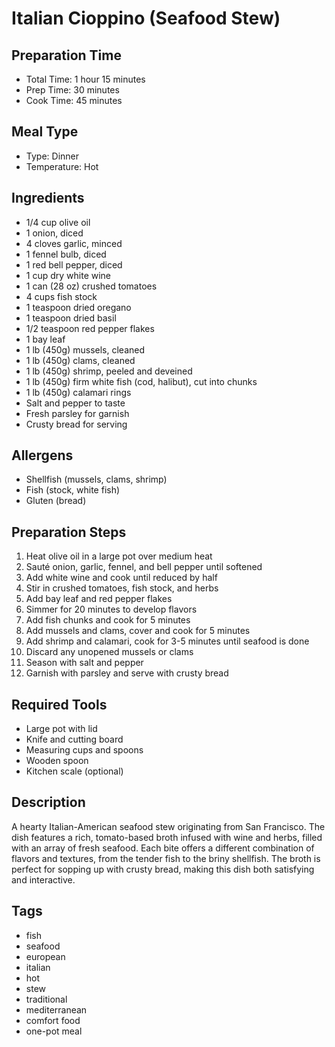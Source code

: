 # Italian Cioppino (Seafood Stew)

## Preparation Time
- Total Time: 1 hour 15 minutes
- Prep Time: 30 minutes
- Cook Time: 45 minutes

## Meal Type
- Type: Dinner
- Temperature: Hot

## Ingredients
- 1/4 cup olive oil
- 1 onion, diced
- 4 cloves garlic, minced
- 1 fennel bulb, diced
- 1 red bell pepper, diced
- 1 cup dry white wine
- 1 can (28 oz) crushed tomatoes
- 4 cups fish stock
- 1 teaspoon dried oregano
- 1 teaspoon dried basil
- 1/2 teaspoon red pepper flakes
- 1 bay leaf
- 1 lb (450g) mussels, cleaned
- 1 lb (450g) clams, cleaned
- 1 lb (450g) shrimp, peeled and deveined
- 1 lb (450g) firm white fish (cod, halibut), cut into chunks
- 1 lb (450g) calamari rings
- Salt and pepper to taste
- Fresh parsley for garnish
- Crusty bread for serving

## Allergens
- Shellfish (mussels, clams, shrimp)
- Fish (stock, white fish)
- Gluten (bread)

## Preparation Steps
1. Heat olive oil in a large pot over medium heat
2. Sauté onion, garlic, fennel, and bell pepper until softened
3. Add white wine and cook until reduced by half
4. Stir in crushed tomatoes, fish stock, and herbs
5. Add bay leaf and red pepper flakes
6. Simmer for 20 minutes to develop flavors
7. Add fish chunks and cook for 5 minutes
8. Add mussels and clams, cover and cook for 5 minutes
9. Add shrimp and calamari, cook for 3-5 minutes until seafood is done
10. Discard any unopened mussels or clams
11. Season with salt and pepper
12. Garnish with parsley and serve with crusty bread

## Required Tools
- Large pot with lid
- Knife and cutting board
- Measuring cups and spoons
- Wooden spoon
- Kitchen scale (optional)

## Description
A hearty Italian-American seafood stew originating from San Francisco. The dish features a rich, tomato-based broth infused with wine and herbs, filled with an array of fresh seafood. Each bite offers a different combination of flavors and textures, from the tender fish to the briny shellfish. The broth is perfect for sopping up with crusty bread, making this dish both satisfying and interactive.

## Tags
- fish
- seafood
- european
- italian
- hot
- stew
- traditional
- mediterranean
- comfort food
- one-pot meal 